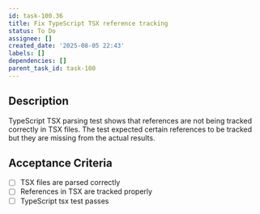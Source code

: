 ```yaml
---
id: task-100.36
title: Fix TypeScript TSX reference tracking
status: To Do
assignee: []
created_date: '2025-08-05 22:43'
labels: []
dependencies: []
parent_task_id: task-100
---
```


## Description

TypeScript TSX parsing test shows that references are not being tracked correctly in TSX files. The test expected certain references to be tracked but they are missing from the actual results.

## Acceptance Criteria

- [ ] TSX files are parsed correctly
- [ ] References in TSX are tracked properly
- [ ] TypeScript tsx test passes
